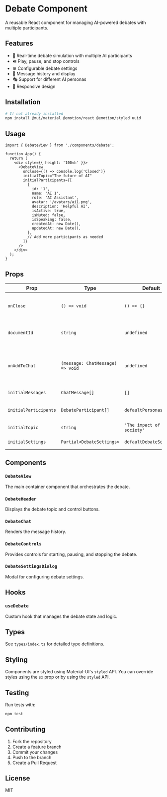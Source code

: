 # Debate Component

A reusable React component for managing AI-powered debates with multiple participants.

## Features

- 🎤 Real-time debate simulation with multiple AI participants
- ⏯️ Play, pause, and stop controls
- ⚙️ Configurable debate settings
- 💬 Message history and display
- 🎭 Support for different AI personas
- 📱 Responsive design

## Installation

```bash
# If not already installed
npm install @mui/material @emotion/react @emotion/styled uuid
```

## Usage

```tsx
import { DebateView } from './components/debate';

function App() {
  return (
    <div style={{ height: '100vh' }}>
      <DebateView 
        onClose={() => console.log('Closed')}
        initialTopic="The future of AI"
        initialParticipants={[
          {
            id: '1',
            name: 'AI 1',
            role: 'AI Assistant',
            avatar: '/avatars/ai1.png',
            description: 'Helpful AI',
            isActive: true,
            isMuted: false,
            isSpeaking: false,
            createdAt: new Date(),
            updatedAt: new Date(),
          },
          // Add more participants as needed
        ]}
      />
    </div>
  );
}
```

## Props

| Prop | Type | Default | Description |
|------|------|---------|-------------|
| `onClose` | `() => void` | `() => {}` | Callback when the debate is closed |
| `documentId` | `string` | `undefined` | Optional document ID for context |
| `onAddToChat` | `(message: ChatMessage) => void` | `undefined` | Callback when a message should be added to chat |
| `initialMessages` | `ChatMessage[]` | `[]` | Initial chat messages |
| `initialParticipants` | `DebateParticipant[]` | `defaultPersonas` | Initial debate participants |
| `initialTopic` | `string` | `'The impact of AI on society'` | Debate topic |
| `initialSettings` | `Partial<DebateSettings>` | `defaultDebateSettings` | Debate settings |

## Components

### `DebateView`
The main container component that orchestrates the debate.

### `DebateHeader`
Displays the debate topic and control buttons.

### `DebateChat`
Renders the message history.

### `DebateControls`
Provides controls for starting, pausing, and stopping the debate.

### `DebateSettingsDialog`
Modal for configuring debate settings.

## Hooks

### `useDebate`
Custom hook that manages the debate state and logic.

## Types

See `types/index.ts` for detailed type definitions.

## Styling

Components are styled using Material-UI's `styled` API. You can override styles using the `sx` prop or by using the `styled` API.

## Testing

Run tests with:

```bash
npm test
```

## Contributing

1. Fork the repository
2. Create a feature branch
3. Commit your changes
4. Push to the branch
5. Create a Pull Request

## License

MIT

